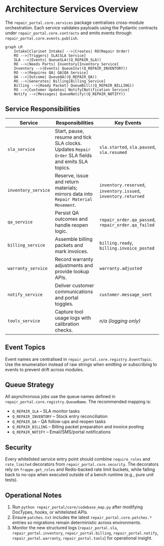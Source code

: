 # Architecture Services Overview

The `repair_portal.core.services` package centralises cross-module orchestration.  Each service validates
payloads using the Pydantic contracts under `repair_portal.core.contracts` and emits events through
`repair_portal.core.events.publish`.

```mermaid
graph LR
    Intake[Clarinet Intake] -->|Creates| RO(Repair Order)
    RO -->|Triggers| SLA[SLA Service]
    SLA -->|Events| QueueSLA((Q_REPAIR_SLA))
    RO -->|Needs Parts| Inventory[Inventory Service]
    Inventory -->|Events| QueueInv((Q_REPAIR_INVENTORY))
    RO -->|Requires QA| QA[QA Service]
    QA -->|Outcome| QueueQA((Q_REPAIR_QA))
    RO -->|Generates| Billing[Billing Service]
    Billing -->|Ready Packet| QueueBill((Q_REPAIR_BILLING))
    RO -->|Customer Updates| Notify[Notification Service]
    Notify -->|Messages| QueueNotify((Q_REPAIR_NOTIFY))
```

## Service Responsibilities

| Service | Responsibilities | Key Events |
| --- | --- | --- |
| `sla_service` | Start, pause, resume and tick SLA clocks. Updates `Repair Order` SLA fields and emits SLA topics. | `sla.started`, `sla.paused`, `sla.resumed` |
| `inventory_service` | Reserve, issue and return materials; mirrors data into `Repair Material Movement`. | `inventory.reserved`, `inventory.issued`, `inventory.returned` |
| `qa_service` | Persist QA outcomes and handle reopen logic. | `repair_order.qa_passed`, `repair_order.qa_failed` |
| `billing_service` | Assemble billing packets and mark invoices. | `billing.ready`, `billing.invoice_posted` |
| `warranty_service` | Record warranty adjustments and provide lookup APIs. | `warranty.adjusted` |
| `notify_service` | Deliver customer communications and portal toggles. | `customer.message_sent` |
| `tools_service` | Capture tool usage logs with calibration checks. | _n/a (logging only)_ |

## Event Topics

Event names are centralised in `repair_portal.core.registry.EventTopic`.  Use the enumeration instead of raw
strings when emitting or subscribing to events to prevent drift across modules.

## Queue Strategy

All asynchronous jobs use the queue names defined in `repair_portal.core.registry.QueueName`.  The
recommended mapping is:

- `Q_REPAIR_SLA` – SLA monitor tasks
- `Q_REPAIR_INVENTORY` – Stock entry reconciliation
- `Q_REPAIR_QA` – QA follow-ups and reopen tasks
- `Q_REPAIR_BILLING` – Billing packet preparation and invoice posting
- `Q_REPAIR_NOTIFY` – Email/SMS/portal notifications

## Security

Every whitelisted service entry point should combine `require_roles` and `rate_limited` decorators from
`repair_portal.core.security`.  The decorators rely on `frappe.get_roles` and Redis-backed rate limit buckets,
while falling back to no-ops when executed outside of a bench runtime (e.g., pure unit tests).

## Operational Notes

1. Run `python repair_portal/core/codebase_map.py` after modifying DocTypes, hooks, or whitelisted APIs.
2. Ensure `patches.txt` includes the latest `repair_portal.core.patches.*` entries so migrations remain
   deterministic across environments.
3. Monitor the new structured logs (`repair_portal.sla`, `repair_portal.inventory`, `repair_portal.billing`,
   `repair_portal.notify`, `repair_portal.warranty`, `repair_portal.tools`) for operational insight.
